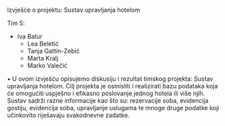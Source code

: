 Izvješće o projektu: Sustav upravljanja hotelom

 Tim 5:
- Iva Batur
	- Lea Beletić
	- Tanja Gattin-Zebić
	- Marta Kralj
	- Marko Valečić


•	U ovom izvješću opisujemo diskusiju i rezultat timskog projekta: Sustav upravljanja hotelom. Cilj projekta je osmisliti i realizirati bazu podataka koja će omogućiti uspješno i efikasno poslovanje jednog hotela ili više njih. Sustav sadrži razne informacije kao što su: rezervacije soba, evidencija gostiju, evidencija soba, upravljanje uslugama te mnoge druge podatke koji   učinkovito riješavaju svakodnevne zadatke.
